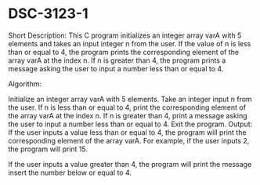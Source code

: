 # DSC-3123-1

Short Description:
This C program initializes an integer array varA with 5 elements and takes an input integer n from the user. If the value of n is less than or equal to 4, the program prints the corresponding element of the array varA at the index n. If n is greater than 4, the program prints a message asking the user to input a number less than or equal to 4.

Algorithm:

Initialize an integer array varA with 5 elements.
Take an integer input n from the user.
If n is less than or equal to 4, print the corresponding element of the array varA at the index n.
If n is greater than 4, print a message asking the user to input a number less than or equal to 4.
Exit the program.
Output:
If the user inputs a value less than or equal to 4, the program will print the corresponding element of the array varA. For example, if the user inputs 2, the program will print 15.

If the user inputs a value greater than 4, the program will print the message insert the number below or equal to 4.
